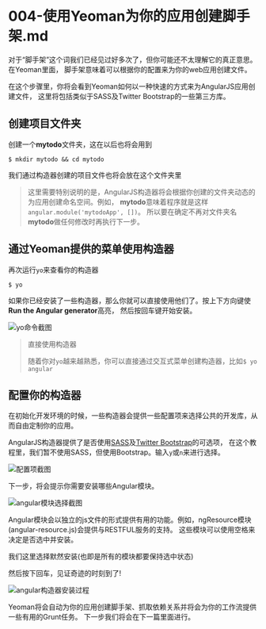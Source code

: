 # 004-使用Yeoman为你的应用创建脚手架.md

对于“脚手架”这个词我们已经见过好多次了，但你可能还不太理解它的真正意思。在Yeoman里面，
脚手架意味着可以根据你的配置来为你的web应用创建文件。

在这个步骤里，你将会看到Yeoman如何以一种快速的方式来为AngularJS应用创建文件，
这里将包括类似于SASS及Twitter Bootstrap的一些第三方库。

## 创建项目文件夹

创建一个**mytodo**文件夹，这在以后也将会用到

```
$ mkdir mytodo && cd mytodo
```


我们通过构造器创建的项目文件也将会放在这个文件夹里

> 这里需要特别说明的是，AngularJS构造器将会根据你创建的文件夹动态的为应用创建命名空间。例如，
>**mytodo**意味着程序就是这样`angular.module('mytodoApp', [])`。
>所以要在确定不再对文件夹名**mytodo**做任何修改时再执行下一步。


## 通过Yeoman提供的菜单使用构造器

再次运行`yo`来查看你的构造器

```
$ yo
```

如果你已经安装了一些构造器，那么你就可以直接使用他们了。按上下方向键使**Run the Angular generator**高亮，
然后按回车键开始安装。

![yo命令截图](http://yeoman.io/assets/img/codelab/image_7.2c2a.png)

> 直接使用构造器
>
> 随着你对`yo`越来越熟悉，你可以直接通过交互式菜单创建构造器，比如`$ yo angular`

## 配置你的构造器

在初始化开发环境的时候，一些构造器会提供一些配置项来选择公共的开发库，从而自由定制你的应用。

AngularJS构造器提供了是否使用[SASS](http://sass-lang.com/)及[Twitter Bootstrap](http://getbootstrap.com/)的可选项，
在这个教程里，我们暂不使用SASS，但使用Bootstrap。输入`y`或`n`来进行选择。

![配置项截图](http://yeoman.io/assets/img/codelab/image_8.5a17.png)

下一步，将会提示你需要安装哪些Angular模块。

![angular模块选择截图](http://yeoman.io/assets/img/codelab/image_9.1f31.png)

Angular模块会以独立的js文件的形式提供有用的功能。例如，ngResource模块(angular-resource.js)会提供与RESTFUL服务的支持。
这些模块可以使用空格来决定是否选中并安装。

我们这里选择默然安装(也即是所有的模块都要保持选中状态)

然后按下回车，见证奇迹的时刻到了!

![angular构造器安装过程](http://yeoman.io/assets/img/codelab/image_10.5219.png)

Yeoman将会自动为你的应用创建脚手架、抓取依赖关系并将会为你的工作流提供一些有用的Grunt任务。
下一步我们将会在下一篇里面进行。
